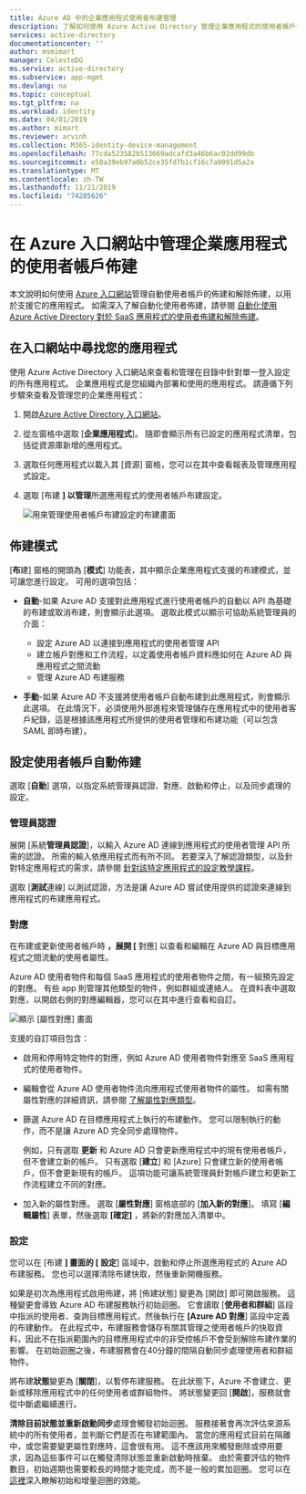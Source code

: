 ```yaml
---
title: Azure AD 中的企業應用程式使用者布建管理
description: 了解如何使用 Azure Active Directory 管理企業應用程式的使用者帳戶佈建
services: active-directory
documentationcenter: ''
author: msmimart
manager: CelesteDG
ms.service: active-directory
ms.subservice: app-mgmt
ms.devlang: na
ms.topic: conceptual
ms.tgt_pltfrm: na
ms.workload: identity
ms.date: 04/01/2019
ms.author: mimart
ms.reviewer: arvinh
ms.collection: M365-identity-device-management
ms.openlocfilehash: 77cda523582b513669adcafd3a46b6ac02dd99db
ms.sourcegitcommit: e50a39eb97a0b52ce35fd7b1cf16c7a9091d5a2a
ms.translationtype: MT
ms.contentlocale: zh-TW
ms.lasthandoff: 11/21/2019
ms.locfileid: "74285626"
---
```

# <a name="managing-user-account-provisioning-for-enterprise-apps-in-the-azure-portal"></a>在 Azure 入口網站中管理企業應用程式的使用者帳戶佈建

本文說明如何使用 [Azure 入口網站](https://portal.azure.com)管理自動使用者帳戶的佈建和解除佈建，以用於支援它的應用程式。 如需深入了解自動化使用者佈建，請參閱 [自動化使用 Azure Active Directory 對於 SaaS 應用程式的使用者佈建和解除佈建](user-provisioning.md)。

## <a name="finding-your-apps-in-the-portal"></a>在入口網站中尋找您的應用程式

使用 Azure Active Directory 入口網站來查看和管理在目錄中針對單一登入設定的所有應用程式。 企業應用程式是您組織內部署和使用的應用程式。 請遵循下列步驟來查看及管理您的企業應用程式：

1. 開啟[Azure Active Directory 入口網站](https://aad.portal.azure.com)。
1. 從左窗格中選取 [**企業應用程式**]。 隨即會顯示所有已設定的應用程式清單，包括從資源庫新增的應用程式。
1. 選取任何應用程式以載入其 [資源] 窗格，您可以在其中查看報表及管理應用程式設定。
1. 選取 [布建 **] 以管理**所選應用程式的使用者帳戶布建設定。

   ![用來管理使用者帳戶布建設定的布建畫面](./media/configure-automatic-user-provisioning-portal/enterprise-apps-provisioning.png)

## <a name="provisioning-modes"></a>佈建模式

[**布**建] 窗格的開頭為 [**模式**] 功能表，其中顯示企業應用程式支援的布建模式，並可讓您進行設定。 可用的選項包括：

* **自動**-如果 Azure AD 支援對此應用程式進行使用者帳戶的自動以 API 為基礎的布建或取消布建，則會顯示此選項。 選取此模式以顯示可協助系統管理員的介面：

  * 設定 Azure AD 以連接到應用程式的使用者管理 API
  * 建立帳戶對應和工作流程，以定義使用者帳戶資料應如何在 Azure AD 與應用程式之間流動
  * 管理 Azure AD 布建服務

* **手動**-如果 Azure AD 不支援將使用者帳戶自動布建到此應用程式，則會顯示此選項。 在此情況下，必須使用外部進程來管理儲存在應用程式中的使用者客戶紀錄，這是根據該應用程式所提供的使用者管理和布建功能（可以包含 SAML 即時布建）。

## <a name="configuring-automatic-user-account-provisioning"></a>設定使用者帳戶自動佈建

選取 [**自動**] 選項，以指定系統管理員認證、對應、啟動和停止，以及同步處理的設定。

### <a name="admin-credentials"></a>管理員認證

展開 [系統**管理員認證**]，以輸入 Azure AD 連線到應用程式的使用者管理 API 所需的認證。 所需的輸入依應用程式而有所不同。 若要深入了解認證類型，以及針對特定應用程式的需求，請參閱 [針對該特定應用程式的設定教學課程](user-provisioning.md)。

選取 [**測試**連線] 以測試認證，方法是讓 Azure AD 嘗試使用提供的認證來連線到應用程式的布建應用程式。

### <a name="mappings"></a>對應

在布建或更新使用者帳戶時 **，展開 [** 對應] 以查看和編輯在 Azure AD 與目標應用程式之間流動的使用者屬性。

Azure AD 使用者物件和每個 SaaS 應用程式的使用者物件之間，有一組預先設定的對應。 有些 app 則管理其他類型的物件，例如群組或連絡人。 在資料表中選取對應，以開啟右側的對應編輯器，您可以在其中進行查看和自訂。

![顯示 [屬性對應] 畫面](./media/configure-automatic-user-provisioning-portal/enterprise-apps-provisioning-mapping.png)

支援的自訂項目包含：

* 啟用和停用特定物件的對應，例如 Azure AD 使用者物件對應至 SaaS 應用程式的使用者物件。
* 編輯會從 Azure AD 使用者物件流向應用程式使用者物件的屬性。 如需有關屬性對應的詳細資訊，請參閱 [了解屬性對應類型](customize-application-attributes.md#understanding-attribute-mapping-types)。
* 篩選 Azure AD 在目標應用程式上執行的布建動作。 您可以限制執行的動作，而不是讓 Azure AD 完全同步處理物件。

  例如，只有選取 **更新** 和 Azure AD 只會更新應用程式中的現有使用者帳戶，但不會建立新的帳戶。 只有選取 [**建立**] 和 [Azure] 只會建立新的使用者帳戶，但不會更新現有的帳戶。 這項功能可讓系統管理員針對帳戶建立和更新工作流程建立不同的對應。

* 加入新的屬性對應。 選取 [**屬性對應**] 窗格底部的 [**加入新的對應**]。 填寫 [**編輯屬性**] 表單，然後選取 **[確定]** ，將新的對應加入清單中。

### <a name="settings"></a>設定

您可以在 [布建 **] 畫面的 [** **設定**] 區域中，啟動和停止所選應用程式的 Azure AD 布建服務。 您也可以選擇清除布建快取，然後重新開機服務。

如果是初次為應用程式啟用佈建，將 [佈建狀態] 變更為 [開啟] 即可開啟服務。 這種變更會導致 Azure AD 布建服務執行初始迴圈。 它會讀取 [**使用者和群組**] 區段中指派的使用者、查詢目標應用程式，然後執行在 **[Azure AD 對應**] 區段中定義的布建動作。 在此程式中，布建服務會儲存有關其管理之使用者帳戶的快取資料，因此不在指派範圍內的目標應用程式中的非受控帳戶不會受到解除布建作業的影響。 在初始迴圈之後，布建服務會在40分鐘的間隔自動同步處理使用者和群組物件。

將布建**狀態**變更為 [**關閉**]，以暫停布建服務。 在此狀態下，Azure 不會建立、更新或移除應用程式中的任何使用者或群組物件。 將狀態變更回 [**開啟**]，服務就會從中斷處繼續進行。

**清除目前狀態並重新啟動同步**處理會觸發初始迴圈。 服務接著會再次評估來源系統中的所有使用者，並判斷它們是否在布建範圍內。 當您的應用程式目前在隔離中，或您需要變更屬性對應時，這會很有用。 這不應該用來觸發刪除或停用要求，因為這些事件可以在觸發清除狀態並重新啟動時捨棄。 由於需要評估的物件數目，初始週期也需要較長的時間才能完成，而不是一般的累加迴圈。 您可以在[這裡](https://docs.microsoft.com/azure/active-directory/manage-apps/application-provisioning-when-will-provisioning-finish-specific-user)深入瞭解初始和增量迴圈的效能。 
